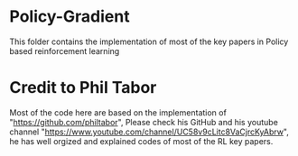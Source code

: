 # Policy-Gradient
This folder contains the implementation of most of the key papers in Policy based reinforcement learning 

# Credit to Phil Tabor
Most of the code here are based on the implementation of "https://github.com/philtabor", Please check his GitHub and his youtube channel "https://www.youtube.com/channel/UC58v9cLitc8VaCjrcKyAbrw", he has well orgized and explained codes of most of the RL key papers. 
